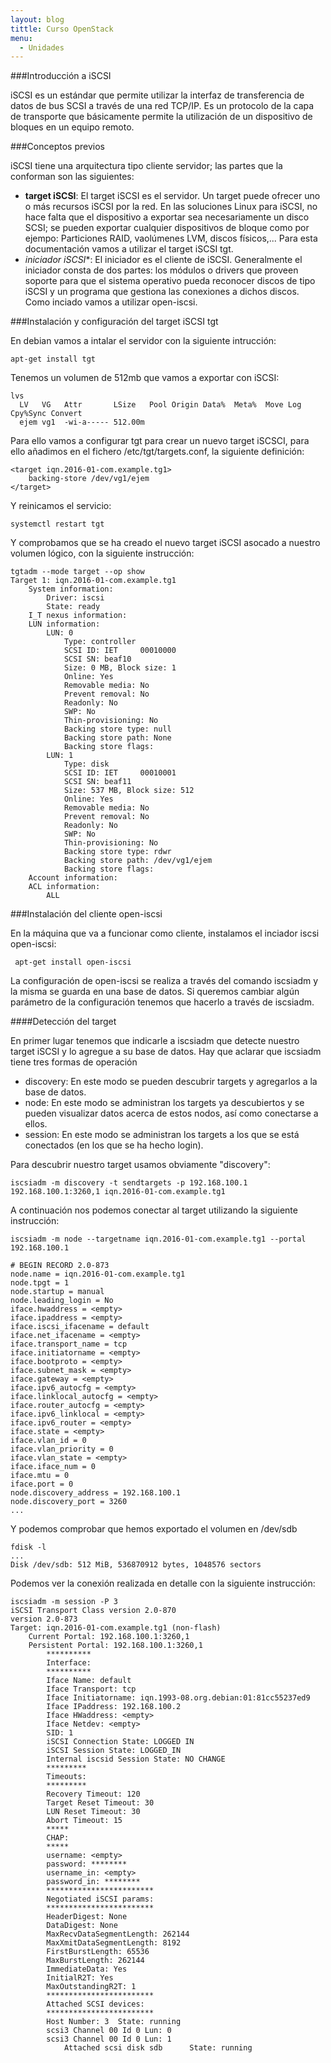```yaml
---
layout: blog
tittle: Curso OpenStack
menu:
  - Unidades
---
```


###Introducción a iSCSI

iSCSI es un estándar que permite utilizar la interfaz de transferencia de datos
de bus SCSI a través de una red TCP/IP. Es un protocolo de la capa de transporte
que básicamente permite la utilización de un dispositivo de bloques en un equipo
remoto. 

###Conceptos previos

iSCSI tiene una arquitectura tipo cliente servidor; las partes que la conforman son las siguientes:

* **target iSCSI**: El target iSCSI es el servidor. Un target puede ofrecer uno o más recursos iSCSI por la red. En las soluciones Linux para iSCSI, no hace falta que el dispositivo a exportar sea necesariamente un disco SCSI; se pueden exportar cualquier dispositivos de bloque como por ejempo: Particiones RAID, vaolúmenes LVM, discos físicos,... Para esta documentación vamos a utilizar el target iSCSI tgt.
* *iniciador iSCSI**: El iniciador es el cliente de iSCSI. Generalmente el iniciador consta de dos partes: los módulos o drivers que proveen soporte para que el sistema operativo pueda reconocer discos de tipo iSCSI y un programa que gestiona las conexiones a dichos discos. Como inciado vamos a utilizar open-iscsi.

###Instalación y configuración del target iSCSI tgt

En debian vamos a intalar el servidor con la siguiente intrucción:

	apt-get install tgt

Tenemos un volumen de 512mb que vamos a exportar con iSCSI:

	lvs
	  LV   VG   Attr       LSize   Pool Origin Data%  Meta%  Move Log Cpy%Sync Convert
	  ejem vg1  -wi-a----- 512.00m      

Para ello vamos a configurar tgt para crear un nuevo target iSCSCI, para ello añadimos en el fichero /etc/tgt/targets.conf, la siguiente definición:

	<target iqn.2016-01-com.example.tg1>
	    backing-store /dev/vg1/ejem
	</target>

Y reinicamos el servicio:

	systemctl restart tgt

Y comprobamos que se ha creado el nuevo target iSCSI asocado a nuestro volumen lógico, con la siguiente instrucción:

	tgtadm --mode target --op show
	Target 1: iqn.2016-01-com.example.tg1
	    System information:
	        Driver: iscsi
	        State: ready
	    I_T nexus information:
	    LUN information:
	        LUN: 0
	            Type: controller
	            SCSI ID: IET     00010000
	            SCSI SN: beaf10
	            Size: 0 MB, Block size: 1
	            Online: Yes
	            Removable media: No
	            Prevent removal: No
	            Readonly: No
	            SWP: No
	            Thin-provisioning: No
	            Backing store type: null
	            Backing store path: None
	            Backing store flags: 
	        LUN: 1
	            Type: disk
	            SCSI ID: IET     00010001
	            SCSI SN: beaf11
	            Size: 537 MB, Block size: 512
	            Online: Yes
	            Removable media: No
	            Prevent removal: No
	            Readonly: No
	            SWP: No
	            Thin-provisioning: No
	            Backing store type: rdwr
	            Backing store path: /dev/vg1/ejem
	            Backing store flags: 
	    Account information:
	    ACL information:
	        ALL

###Instalación del cliente open-iscsi

En la máquina que va a funcionar como cliente, instalamos el inciador iscsi open-iscsi:

	 apt-get install open-iscsi

La configuración de open-iscsi se realiza a través del comando iscsiadm y la misma se guarda en una base de datos. Si queremos cambiar algún parámetro de la configuración tenemos que hacerlo a través de iscsiadm.

####Detección del target

En primer lugar tenemos que indicarle a iscsiadm que detecte nuestro target iSCSI y lo agregue a su base de datos. Hay que aclarar que iscsiadm tiene tres formas de operación

* discovery: En este modo se pueden descubrir targets y agregarlos a la base de datos.
* node: En este modo se administran los targets ya descubiertos y se pueden visualizar datos acerca de estos nodos, así como conectarse a ellos.
* session: En este modo se administran los targets a los que se está conectados (en los que se ha hecho login).


Para descubrir nuestro target usamos obviamente "discovery":

	iscsiadm -m discovery -t sendtargets -p 192.168.100.1
	192.168.100.1:3260,1 iqn.2016-01-com.example.tg1

A continuación nos podemos conectar al target utilizando la siguiente instrucción:	

	iscsiadm -m node --targetname iqn.2016-01-com.example.tg1 --portal 192.168.100.1
	
	# BEGIN RECORD 2.0-873
	node.name = iqn.2016-01-com.example.tg1
	node.tpgt = 1
	node.startup = manual
	node.leading_login = No
	iface.hwaddress = <empty>
	iface.ipaddress = <empty>
	iface.iscsi_ifacename = default
	iface.net_ifacename = <empty>
	iface.transport_name = tcp
	iface.initiatorname = <empty>
	iface.bootproto = <empty>
	iface.subnet_mask = <empty>
	iface.gateway = <empty>
	iface.ipv6_autocfg = <empty>
	iface.linklocal_autocfg = <empty>
	iface.router_autocfg = <empty>
	iface.ipv6_linklocal = <empty>
	iface.ipv6_router = <empty>
	iface.state = <empty>
	iface.vlan_id = 0
	iface.vlan_priority = 0
	iface.vlan_state = <empty>
	iface.iface_num = 0
	iface.mtu = 0
	iface.port = 0
	node.discovery_address = 192.168.100.1
	node.discovery_port = 3260
	...

Y podemos comprobar que hemos exportado el volumen en /dev/sdb

	fdisk -l
	...
	Disk /dev/sdb: 512 MiB, 536870912 bytes, 1048576 sectors

Podemos ver la conexión realizada en detalle con la siguiente instrucción:

	iscsiadm -m session -P 3
	iSCSI Transport Class version 2.0-870
	version 2.0-873
	Target: iqn.2016-01-com.example.tg1 (non-flash)
		Current Portal: 192.168.100.1:3260,1
		Persistent Portal: 192.168.100.1:3260,1
			**********
			Interface:
			**********
			Iface Name: default
			Iface Transport: tcp
			Iface Initiatorname: iqn.1993-08.org.debian:01:81cc55237ed9
			Iface IPaddress: 192.168.100.2
			Iface HWaddress: <empty>
			Iface Netdev: <empty>
			SID: 1
			iSCSI Connection State: LOGGED IN
			iSCSI Session State: LOGGED_IN
			Internal iscsid Session State: NO CHANGE
			*********
			Timeouts:
			*********
			Recovery Timeout: 120
			Target Reset Timeout: 30
			LUN Reset Timeout: 30
			Abort Timeout: 15
			*****
			CHAP:
			*****
			username: <empty>
			password: ********
			username_in: <empty>
			password_in: ********
			************************
			Negotiated iSCSI params:
			************************
			HeaderDigest: None
			DataDigest: None
			MaxRecvDataSegmentLength: 262144
			MaxXmitDataSegmentLength: 8192
			FirstBurstLength: 65536
			MaxBurstLength: 262144
			ImmediateData: Yes
			InitialR2T: Yes
			MaxOutstandingR2T: 1
			************************
			Attached SCSI devices:
			************************
			Host Number: 3	State: running
			scsi3 Channel 00 Id 0 Lun: 0
			scsi3 Channel 00 Id 0 Lun: 1
				Attached scsi disk sdb		State: running

